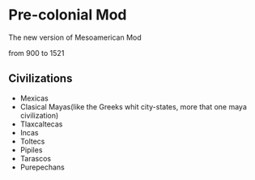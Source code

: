 # Pre-colonial Mod

The new version of Mesoamerican Mod

from 900 to 1521

## Civilizations

- Mexicas
- Clasical Mayas(like the Greeks whit city-states, more that one maya civilization)
- Tlaxcaltecas
- Incas
- Toltecs
- Pipiles
- Tarascos
- Purepechans


